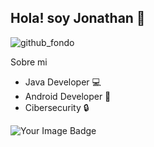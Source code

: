 ## Hola! soy Jonathan 👋


![github_fondo](https://github.com/user-attachments/assets/de14d372-47ed-4d5c-bd11-ecb53bc24200)


Sobre mi 
- Java Developer 💻
- Android Developer 📱
- Cibersecurity 🔒

<!--
**Jonathang/Jonathang** is a ✨ _special_ ✨ repository because its `README.md` (this file) appears on your GitHub profile.

Here are some ideas to get you started:

- 🔭 I’m currently working on ...
- 🌱 I’m currently learning ...
- 👯 I’m looking to collaborate on ...
- 🤔 I’m looking for help with ...
- 💬 Ask me about ...
- 📫 How to reach me: ...
- 😄 Pronouns: ...
- ⚡ Fun fact: ...
-->

<img src="https://tryhackme-badges.s3.amazonaws.com/ragnarok3.png" alt="Your Image Badge" />
